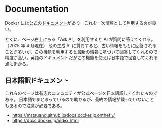 # Documentation

Docker には[公式のドキュメント](https://docs.docker.com/)があり、これを一次情報として利用するのが良い。

とくに、ページ右上にある「Ask AI」を利用すると AI が質問に答えてくれる。（2025 年 4 月現在）
他の生成 AI に質問すると、古い情報をもとに回答されることが多いが、この機能を利用すると最新の情報に基づいて回答してくれるので精度が高い。英語のドキュメントだがこの機能を使えば日本語で回答してくれる点も助かる。

## 日本語訳ドキュメント

これらのページは有志のコミュニティが公式ページを日本語訳してくれたものである。
日本語でまとまっているので助かるが、最終の情報が載っていないこともあるので注意が必要である。

- <https://matsuand.github.io/docs.docker.jp.onthefly/>
- <https://docs.docker.jp/index.html>
